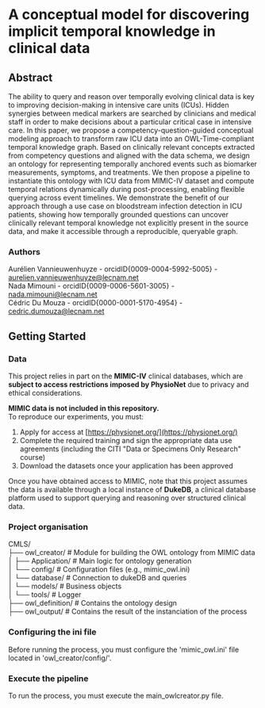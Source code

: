 # A conceptual model for discovering implicit temporal knowledge in clinical data

## Abstract

The ability to query and reason over temporally evolving clinical data is key to improving decision-making in intensive care units (ICUs). Hidden synergies between medical markers are searched by clinicians and medical staff in order to make decisions about a particular critical case in intensive care. In this paper, we propose a competency-question-guided conceptual modeling approach to transform raw ICU data into an OWL-Time-compliant temporal knowledge graph. Based on clinically relevant concepts extracted from competency questions and aligned with the data schema, we design an ontology for representing temporally anchored events such as biomarker measurements, symptoms, and treatments. We then propose a pipeline to instantiate this ontology with ICU data from MIMIC-IV dataset and compute temporal relations dynamically during post-processing, enabling flexible querying across event timelines. We demonstrate the benefit of our approach through a use case on bloodstream infection detection in ICU patients, showing how temporally grounded questions can uncover clinically relevant temporal knowledge not explicitly present in the source data, and make it accessible through a reproducible, queryable graph.

### Authors
Aurélien Vannieuwenhuyze - orcidID{0009-0004-5992-5005} - aurelien.vannieuwenhuyze@lecnam.net  
Nada Mimouni - orcidID{0009-0006-5601-3005}  - nada.mimouni@lecnam.net  
Cédric Du Mouza - orcidID{0000-0001-5170-4954} - cedric.dumouza@lecnam.net

## Getting Started

### Data
This project relies in part on the **MIMIC-IV** clinical databases, which are **subject to access restrictions imposed by PhysioNet** due to privacy and ethical considerations.

**MIMIC data is not included in this repository.**  
To reproduce our experiments, you must:

1. Apply for access at [https://physionet.org/](https://physionet.org/)
2. Complete the required training and sign the appropriate data use agreements (including the CITI "Data or Specimens Only Research" course)
3. Download the datasets once your application has been approved

Once you have obtained access to MIMIC, note that this project assumes the data is available through a local instance of **DukeDB**, a clinical database platform used to support querying and reasoning over structured clinical data.

### Project organisation
CMLS/  
├── owl_creator/ # Module for building the OWL ontology from MIMIC data  
│ ├── Application/ # Main logic for ontology generation  
│ └── config/ # Configuration files (e.g., mimic_owl.ini)  
│ └── database/ # Connection to dukeDB and queries  
│ └── models/ # Business objects  
│ └── tools/ # Logger  
├── owl_definition/ # Contains the ontology design  
├── owl_output/ # Contains the result of the instanciation of the process  


### Configuring the ini file
Before running the process, you must configure the 'mimic_owl.ini' file located in 'owl_creator/config/'.


### Execute the pipeline
To run the process, you must execute the main_owlcreator.py file.





